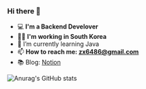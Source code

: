### Hi there 👋

- 💻 **I'm a Backend Develover** 
- 🐱‍🏍 **I'm working in South Korea**
- 🌱 I’m currently learning Java
- 📫 **How to reach me: zx6486@gmail.com**
- 📚 Blog: [Notion](https://minkyue.notion.site/960a55928e7848c9b60f1a54c91a09ae)
<!--
**MK-Lee13/MK-Lee13** is a ✨ _special_ ✨ repository because its `README.md` (this file) appears on your GitHub profile.

Here are some ideas to get you started:

- 🔭 I’m currently working on ...
- 🌱 I’m currently learning ...
- 👯 I’m looking to collaborate on ...
- 🤔 I’m looking for help with ...
- 💬 Ask me about ...
- 📫 How to reach me: ...
- 😄 Pronouns: ...
- ⚡ Fun fact: ...
-->
![Anurag's GitHub stats](https://github-readme-stats.vercel.app/api?username=MK-Lee13&&show_icons=true&theme=cobalt)

